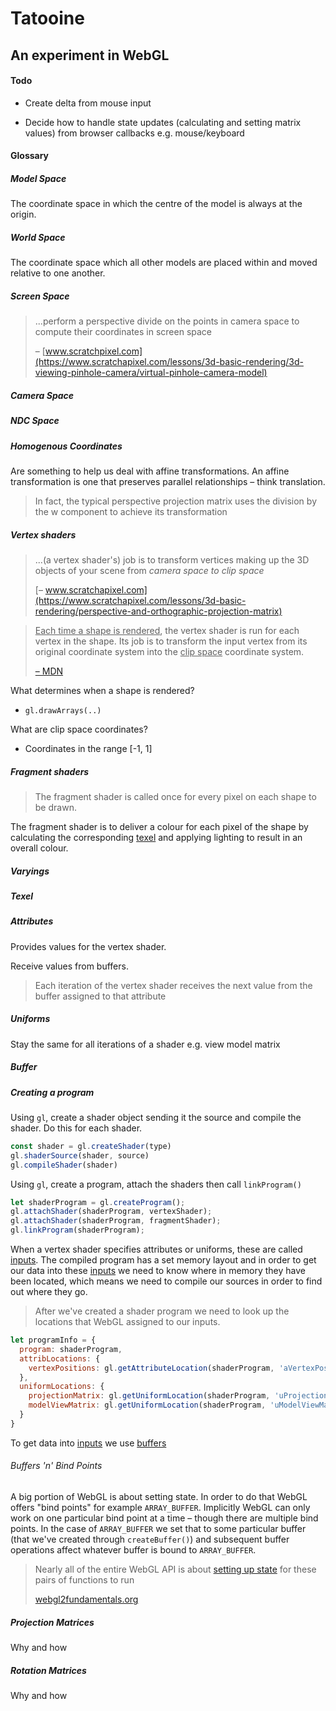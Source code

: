 # Tatooine

## An experiment in WebGL

#### Todo

- Create delta from mouse input 

- Decide how to handle state updates (calculating and setting matrix values) from browser callbacks e.g. mouse/keyboard

  



#### Glossary

##### Model Space

The coordinate space in which the centre of the model is always at the origin.



##### World Space

The coordinate space which all other models are placed within and moved relative to one another.



##### Screen Space

> ...perform a perspective divide on the points in camera space to compute their coordinates in screen space
>
> – [www.scratchpixel.com](https://www.scratchapixel.com/lessons/3d-basic-rendering/3d-viewing-pinhole-camera/virtual-pinhole-camera-model)



##### Camera Space

##### NDC Space



##### Homogenous Coordinates

Are something to help us deal with affine transformations. An affine transformation is one that preserves parallel relationships – think translation.

> In fact, the typical perspective projection matrix uses the division by the w component to achieve its transformation



##### Vertex shaders

> ...(a vertex shader's) job is to transform vertices making up the 3D objects of your scene from *camera space to clip space*
>
> [– www.scratchapixel.com](https://www.scratchapixel.com/lessons/3d-basic-rendering/perspective-and-orthographic-projection-matrix)

> <u>Each time a shape is rendered</u>, the vertex shader is run for each vertex in the shape. Its job is to transform the input vertex from its original coordinate system into the <u>clip space</u> coordinate system.
>
> [– MDN](https://developer.mozilla.org/en-US/docs/Web/API/WebGL_API/Tutorial/Adding_2D_content_to_a_WebGL_context)

What determines when a shape is rendered?

- `gl.drawArrays(..)`

What are clip space coordinates?

- Coordinates in the range [-1, 1]



##### Fragment shaders

> The fragment shader is called once for every pixel on each shape to be drawn.

The fragment shader is to deliver a colour for each pixel of the shape by calculating the corresponding <u>texel</u> and applying lighting to result in an overall colour.



##### Varyings

##### Texel



##### Attributes

Provides values for the vertex shader.

Receive values from buffers.

> Each iteration of the vertex shader receives the next value from the buffer assigned to that attribute



##### Uniforms

Stay the same for all iterations of a shader e.g. view model matrix



##### Buffer

##### Creating a program

Using `gl`, create a shader object sending it the source and compile the shader. Do this for each shader.

```javascript
const shader = gl.createShader(type)
gl.shaderSource(shader, source)
gl.compileShader(shader)
```

Using `gl`, create a program, attach the shaders then call `linkProgram()`

```javascript
let shaderProgram = gl.createProgram();
gl.attachShader(shaderProgram, vertexShader);
gl.attachShader(shaderProgram, fragmentShader);
gl.linkProgram(shaderProgram);
```



When a vertex shader specifies attributes or uniforms, these are called <u>inputs</u>. The compiled program has a set memory layout and in order to get our data into these <u>inputs</u> we need to know where in memory they have been located, which means we need to compile our sources in order to find out where they go.

> After we've created a shader program we need to look up the locations that WebGL assigned to our inputs.

```javascript
let programInfo = {
  program: shaderProgram,
  attribLocations: {
    vertexPositions: gl.getAttributeLocation(shaderProgram, 'aVertexPosition'),
  },
  uniformLocations: {
    projectionMatrix: gl.getUniformLocation(shaderProgram, 'uProjectionMatrix'),
    modelViewMatrix: gl.getUniformLocation(shaderProgram, 'uModelViewMatrix')
  }
}
```



To get data into <u>inputs</u> we use <u>buffers</u> 



###### Buffers 'n' Bind Points

A big portion of WebGL is about setting state. In order to do that WebGL offers "bind points" for example `ARRAY_BUFFER`. Implicitly WebGL can only work on one particular bind point at a time – though there are multiple bind points. In the case of `ARRAY_BUFFER` we set that to some particular buffer (that we've created through `createBuffer()`) and subsequent buffer operations affect whatever buffer is bound to `ARRAY_BUFFER`. 

> Nearly all of the entire WebGL API is about [setting up state](https://webgl2fundamentals.org/webgl/lessons/resources/webgl-state-diagram.html) for these pairs of functions to run
>
> [webgl2fundamentals.org](https://webgl2fundamentals.org/webgl/lessons/webgl-fundamentals.html)



##### Projection Matrices

Why and how

##### Rotation Matrices

Why and how
